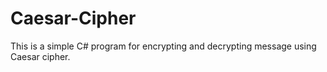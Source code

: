 # Caesar-Cipher
This is a simple C# program for encrypting and decrypting message using Caesar cipher.
